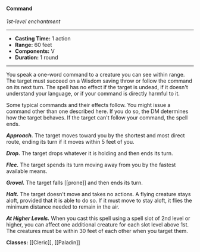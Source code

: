 #### Command
*1st-level enchantment*
___
- **Casting Time:** 1 action
- **Range:** 60 feet
- **Components:** V
- **Duration:** 1 round
---
You speak a one-word command to a creature you can see within range. The target must succeed on a Wisdom saving throw or follow the command on its next turn. The spell has no effect if the target is undead, if it doesn't understand your language, or if your command is directly harmful to it.

Some typical commands and their effects follow. You might issue a command other than one described here. If you do so, the DM determines how the target behaves. If the target can't follow your command, the spell ends.

***Approach.*** The target moves toward you by the shortest and most direct route, ending its turn if it moves within 5 feet of you.

***Drop.*** The target drops whatever it is holding and then ends its turn.

***Flee.*** The target spends its turn moving away from you by the fastest available means.

***Grovel.*** The target falls [[prone]] and then ends its turn.

***Halt.*** The target doesn't move and takes no actions. A flying creature stays aloft, provided that it is able to do so. If it must move to stay aloft, it flies the minimum distance needed to remain in the air.

***At Higher Levels.*** When you cast this spell using a spell slot of 2nd level or higher, you can affect one additional creature for each slot level above 1st. The creatures must be within 30 feet of each other when you target them.

**Classes:** [[Cleric]], [[Paladin]]